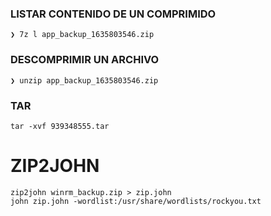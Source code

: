 
### LISTAR CONTENIDO DE UN COMPRIMIDO
```shell
❯ 7z l app_backup_1635803546.zip
```

### DESCOMPRIMIR UN ARCHIVO
```shell
❯ unzip app_backup_1635803546.zip
```

### TAR
```shell
tar -xvf 939348555.tar
```

# ZIP2JOHN
```shell
zip2john winrm_backup.zip > zip.john 
john zip.john -wordlist:/usr/share/wordlists/rockyou.txt
```